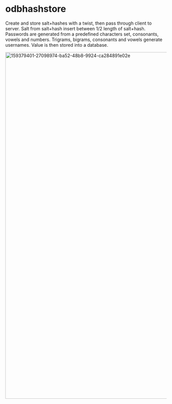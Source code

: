 # odbhashstore

Create and store salt+hashes with a twist, then pass through client to server. Salt from salt+hash insert between 1/2 length of salt+hash. Passwords are generated from a predefined characters set, consonants, vowels and numbers. Trigrams, bigrams, consonants and vowels generate usernames. Value is then stored into a database.

<img width="1920" height="1080" alt="159379401-27098974-ba52-48b8-9924-ca284891e02e" src="https://github.com/user-attachments/assets/f7ebdf09-8c42-4a70-bf7f-f885b4ef9f3b" />
